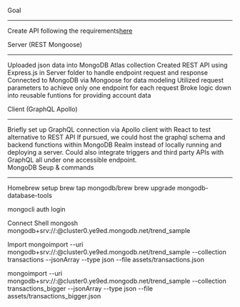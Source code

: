 
Goal
<hr>
Create API following the requirements<a href='https://github.com/Trend-io/backEndCodingExercise'>here</a>

<br/>

Server (REST Mongoose)
<hr>
Uploaded json data into MongoDB Atlas collection
Created REST API using Express.js in Server folder to handle endpoint request and response
Connected to MongoDB via Mongoose for data modeling
Utilized request parameters to achieve only one endpoint for each request
Broke logic down into reusable funtions for providing account data

Client (GraphQL Apollo)
<hr>
Briefly set up GraphQL connection via Apollo client with React to test alternative to REST API
If pursued, we could host the graphql schema and backend functions within MongoDB Realm instead of locally running and deploying a server.
Could also integrate triggers and third party APIs with GraphQL all under one accessible endpoint.

<br/>
MongoDB Seup & commands
<hr>
Homebrew setup
brew tap mongodb/brew
brew upgrade mongodb-database-tools

mongocli auth login

Connect Shell
mongosh mongodb+srv://<username>:<password>@cluster0.ye9ed.mongodb.net/trend_sample 

Import 
mongoimport --uri mongodb+srv://<username>:<password>@cluster0.ye9ed.mongodb.net/trend_sample --collection transactions --jsonArray --type json --file assets/transactions.json

mongoimport --uri mongodb+srv://<username>:<password>@cluster0.ye9ed.mongodb.net/trend_sample --collection transactions_bigger --jsonArray --type json --file assets/transactions_bigger.json
